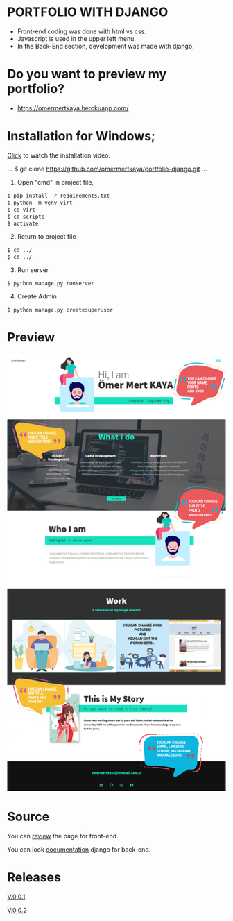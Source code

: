 # PORTFOLIO WITH DJANGO

- Front-end coding was done with html vs css.
- Javascript is used in the upper left menu.
- In the Back-End section, development was made with django.

# Do you want to preview my portfolio?

- https://omermertkaya.herokuapp.com/


# Installation for Windows;

[Click](https://www.youtube.com/watch?v=dQ5H94UEpak&feature=youtu.be&ab_channel=MeKodum) to watch the installation video.

...
$ git clone https://github.com/omermertkaya/portfolio-django.git
...


1) Open "cmd" in project file,

```
$ pip install -r requirements.txt
$ python -m venv virt
$ cd virt
$ cd scripts
$ activate
```

2) Return to project file

```
$ cd ../
$ cd ../
```

3) Run server

```
$ python manage.py runserver
```

4) Create Admin

```
$ python manage.py createsuperuser
```



# Preview

![Screenshot](screenshot1.png)




# Source


You can [review](https://www.youtube.com/watch?v=_xkSvufmjEs&ab_channel=freeCodeCamp.org) the page for front-end.

You can look [documentation](https://docs.djangoproject.com/en/3.1/) django for back-end.


# Releases

[V.0.0.1](https://github.com/omermertkaya/portfolio-django/releases/tag/V0.01)

[V.0.0.2](https://github.com/omermertkaya/portfolio-django/releases/tag/0.0.2)



